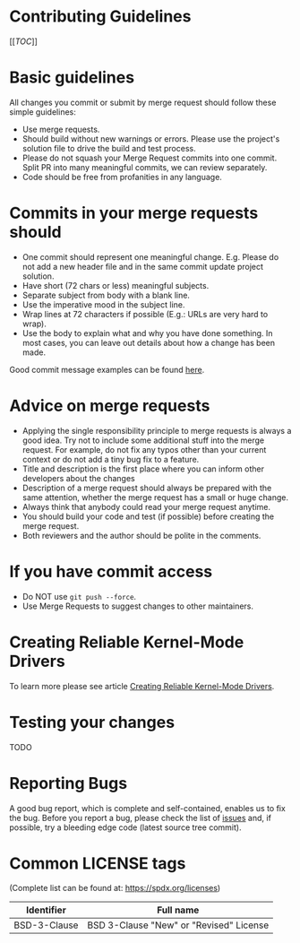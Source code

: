 # Contributing Guidelines

[[_TOC_]]

# Basic guidelines

All changes you commit or submit by merge request should follow these simple guidelines:
* Use merge requests.
* Should build without new warnings or errors. Please use the project's solution file to drive the build and test process.
* Please do not squash your Merge Request commits into one commit. Split PR into many meaningful commits, we can review separately.
* Code should be free from profanities in any language.

# Commits in your merge requests should

* One commit should represent one meaningful change. E.g. Please do not add a new header file and in the same commit update project solution.
* Have short (72 chars or less) meaningful subjects.
* Separate subject from body with a blank line.
* Use the imperative mood in the subject line.
* Wrap lines at 72 characters if possible (E.g.: URLs are very hard to wrap).
* Use the body to explain what and why you have done something. In most cases, you can leave out details about how a change has been made.

Good commit message examples can be found [here](https://wiki.openstack.org/wiki/GitCommitMessages#Information_in_commit_messages).

# Advice on merge requests

* Applying the single responsibility principle to merge requests is always a good idea. Try not to include some additional stuff into the merge request. For example, do not fix any typos other than your current context or do not add a tiny bug fix to a feature.
* Title and description is the first place where you can inform other developers about the changes
* Description of a merge request should always be prepared with the same attention, whether the merge request has a small or huge change.
* Always think that anybody could read your merge request anytime.
* You should build your code and test (if possible) before creating the merge request.
* Both reviewers and the author should be polite in the comments.

# If you have commit access

* Do NOT use `git push --force`.
* Use Merge Requests to suggest changes to other maintainers.

# Creating Reliable Kernel-Mode Drivers

To learn more please see article [Creating Reliable Kernel-Mode Drivers](https://learn.microsoft.com/en-us/windows-hardware/drivers/kernel/creating-reliable-kernel-mode-drivers).

# Testing your changes

TODO

# Reporting Bugs

A good bug report, which is complete and self-contained, enables us to fix the bug. Before  you report a bug, please check the list of [issues](https://gitlab.com/Linaro/WindowsPerf/vs-extension/-/issues) and, if possible, try a bleeding edge code (latest source tree commit).


# Common LICENSE tags

(Complete list can be found at: https://spdx.org/licenses)

| Identifier   | Full name |
| ------------ | --------------------------------------- |
| BSD-3-Clause | BSD 3-Clause "New" or "Revised" License |
